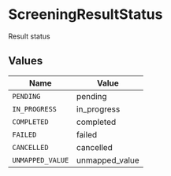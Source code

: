 # ScreeningResultStatus

Result status


## Values

| Name             | Value            |
| ---------------- | ---------------- |
| `PENDING`        | pending          |
| `IN_PROGRESS`    | in_progress      |
| `COMPLETED`      | completed        |
| `FAILED`         | failed           |
| `CANCELLED`      | cancelled        |
| `UNMAPPED_VALUE` | unmapped_value   |